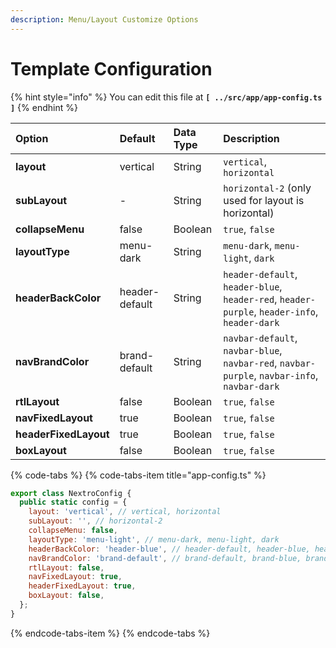 ```yaml
---
description: Menu/Layout Customize Options
---
```


# Template Configuration

{% hint style="info" %}
You can edit this file at **`[ ../src/app/app-config.ts ]`**
{% endhint %}

| **Option** | **Default** | **Data Type** | **Description** |
| :--- | :--- | :--- | :--- |
| **layout** | vertical | String |  `vertical`, `horizontal` |
| **subLayout** | - | String | `horizontal-2` \(only used for layout is horizontal\) |
| **collapseMenu** | false | Boolean | `true`, `false` |
| **layoutType** | menu-dark | String |  `menu-dark`, `menu-light`, `dark` |
| **headerBackColor** | header-default | String | `header-default`, `header-blue`, `header-red`, `header-purple`, `header-info`, `header-dark` |
| **navBrandColor** | brand-default | String |  `navbar-default`, `navbar-blue`, `navbar-red`, `navbar-purple`, `navbar-info`, `navbar-dark` |
| **rtlLayout** | false | Boolean | `true`, `false` |
| **navFixedLayout** | true | Boolean | `true`, `false` |
| **headerFixedLayout** | true | Boolean | `true`, `false` |
| **boxLayout** | false | Boolean | `true`, `false` |

{% code-tabs %}
{% code-tabs-item title="app-config.ts" %}
```javascript
export class NextroConfig {
  public static config = {
    layout: 'vertical', // vertical, horizontal
    subLayout: '', // horizontal-2
    collapseMenu: false,
    layoutType: 'menu-light', // menu-dark, menu-light, dark
    headerBackColor: 'header-blue', // header-default, header-blue, header-red, header-purple, header-info, header-dark
    navBrandColor: 'brand-default', // brand-default, brand-blue, brand-red, brand-purple, brand-info, brand-dark
    rtlLayout: false,
    navFixedLayout: true,
    headerFixedLayout: true,
    boxLayout: false,
  };
}
```
{% endcode-tabs-item %}
{% endcode-tabs %}



